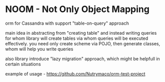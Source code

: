 # NOOM - Not Only Object Mapping
orm for Cassandra with support "table-on-query" approach

main idea in abstracting from "creating table" and instead writing queries for whom library will create tables via whom queries will be executed effectively.
you need only create scheme via POJO, then generate classes, whom will help you write queries

also library introduce "lazy migration" approach, which might be helpfull in certain situations

example of usage - https://github.com/Nutrymaco/orm-test-project

